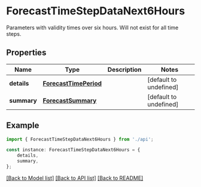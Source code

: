 # ForecastTimeStepDataNext6Hours

Parameters with validity times over six hours. Will not exist for all time steps.

## Properties

Name | Type | Description | Notes
------------ | ------------- | ------------- | -------------
**details** | [**ForecastTimePeriod**](ForecastTimePeriod.md) |  | [default to undefined]
**summary** | [**ForecastSummary**](ForecastSummary.md) |  | [default to undefined]

## Example

```typescript
import { ForecastTimeStepDataNext6Hours } from './api';

const instance: ForecastTimeStepDataNext6Hours = {
    details,
    summary,
};
```

[[Back to Model list]](../README.md#documentation-for-models) [[Back to API list]](../README.md#documentation-for-api-endpoints) [[Back to README]](../README.md)
